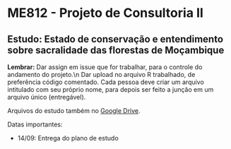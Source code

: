 # ME812 - Projeto de Consultoria II

## Estudo: Estado de conservação e entendimento sobre sacralidade das florestas de Moçambique

**Lembrar:** Dar assign em issue que for trabalhar, para o controle do andamento do projeto.\n
Dar upload no arquivo R trabalhado, de preferência código comentado. Cada pessoa deve criar um arquivo intitulado com seu próprio nome, para depois ser feito a junção em um arquivo único (entregável).

Arquivos do estudo também no [Google Drive](https://drive.google.com/drive/u/0/folders/1WeoVYm64YKVonDUzc66IJgxL6QbUret8?ogsrc=32).

Datas importantes:
- 14/09: Entrega do plano de estudo

